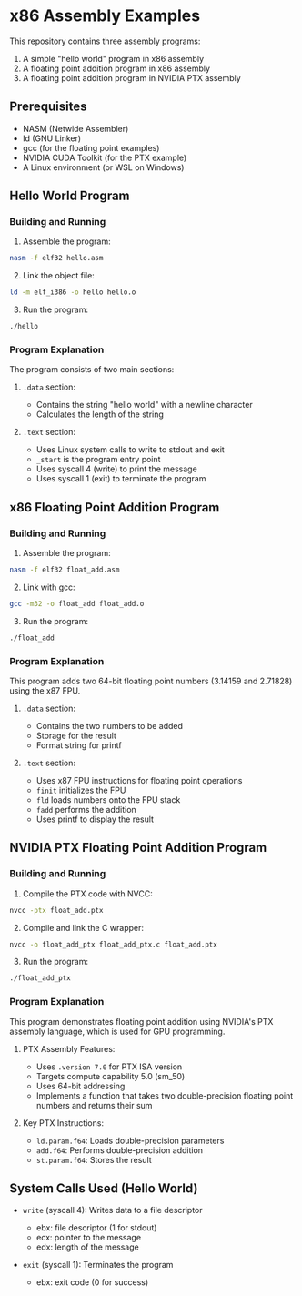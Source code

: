 # x86 Assembly Examples

This repository contains three assembly programs:
1. A simple "hello world" program in x86 assembly
2. A floating point addition program in x86 assembly
3. A floating point addition program in NVIDIA PTX assembly

## Prerequisites

- NASM (Netwide Assembler)
- ld (GNU Linker)
- gcc (for the floating point examples)
- NVIDIA CUDA Toolkit (for the PTX example)
- A Linux environment (or WSL on Windows)

## Hello World Program

### Building and Running

1. Assemble the program:
```bash
nasm -f elf32 hello.asm
```

2. Link the object file:
```bash
ld -m elf_i386 -o hello hello.o
```

3. Run the program:
```bash
./hello
```

### Program Explanation

The program consists of two main sections:

1. `.data` section:
   - Contains the string "hello world" with a newline character
   - Calculates the length of the string

2. `.text` section:
   - Uses Linux system calls to write to stdout and exit
   - `_start` is the program entry point
   - Uses syscall 4 (write) to print the message
   - Uses syscall 1 (exit) to terminate the program

## x86 Floating Point Addition Program

### Building and Running

1. Assemble the program:
```bash
nasm -f elf32 float_add.asm
```

2. Link with gcc:
```bash
gcc -m32 -o float_add float_add.o
```

3. Run the program:
```bash
./float_add
```

### Program Explanation

This program adds two 64-bit floating point numbers (3.14159 and 2.71828) using the x87 FPU.

1. `.data` section:
   - Contains the two numbers to be added
   - Storage for the result
   - Format string for printf

2. `.text` section:
   - Uses x87 FPU instructions for floating point operations
   - `finit` initializes the FPU
   - `fld` loads numbers onto the FPU stack
   - `fadd` performs the addition
   - Uses printf to display the result

## NVIDIA PTX Floating Point Addition Program

### Building and Running

1. Compile the PTX code with NVCC:
```bash
nvcc -ptx float_add.ptx
```

2. Compile and link the C wrapper:
```bash
nvcc -o float_add_ptx float_add_ptx.c float_add.ptx
```

3. Run the program:
```bash
./float_add_ptx
```

### Program Explanation

This program demonstrates floating point addition using NVIDIA's PTX assembly language, which is used for GPU programming.

1. PTX Assembly Features:
   - Uses `.version 7.0` for PTX ISA version
   - Targets compute capability 5.0 (sm_50)
   - Uses 64-bit addressing
   - Implements a function that takes two double-precision floating point numbers and returns their sum

2. Key PTX Instructions:
   - `ld.param.f64`: Loads double-precision parameters
   - `add.f64`: Performs double-precision addition
   - `st.param.f64`: Stores the result

## System Calls Used (Hello World)

- `write` (syscall 4): Writes data to a file descriptor
  - ebx: file descriptor (1 for stdout)
  - ecx: pointer to the message
  - edx: length of the message

- `exit` (syscall 1): Terminates the program
  - ebx: exit code (0 for success) 